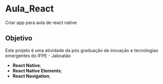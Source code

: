 # Aula_React
Criar app para aula de react native

## Objetivo 
   
   Este projeto é uma atividade da pós graduação de inovação e tecnologias emergentes do IFPE - Jaboatão
   
   - **React Native**;
   - **React Native Elements**;
   - **React Navigation**;
